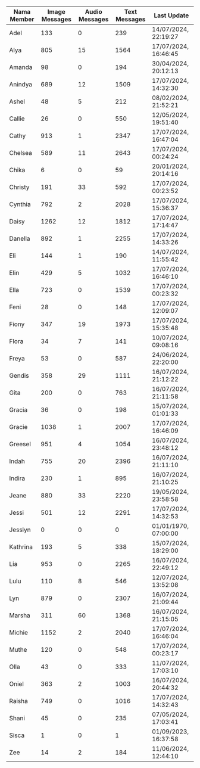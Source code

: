 | Nama Member | Image Messages | Audio Messages | Text Messages | Last Update |
| ------ | -------------- | -------------- | ------------- | ------------ |
| Adel | 133 | 0 | 239 | 14/07/2024, 22:19:27 |
| Alya | 805 | 15 | 1564 | 17/07/2024, 16:46:45 |
| Amanda | 98 | 0 | 194 | 30/04/2024, 20:12:13 |
| Anindya | 689 | 12 | 1509 | 17/07/2024, 14:32:30 |
| Ashel | 48 | 5 | 212 | 08/02/2024, 21:52:21 |
| Callie | 26 | 0 | 550 | 12/05/2024, 19:51:40 |
| Cathy | 913 | 1 | 2347 | 17/07/2024, 16:47:04 |
| Chelsea | 589 | 11 | 2643 | 17/07/2024, 00:24:24 |
| Chika | 6 | 0 | 59 | 20/01/2024, 20:14:16 |
| Christy | 191 | 33 | 592 | 17/07/2024, 00:23:52 |
| Cynthia | 792 | 2 | 2028 | 17/07/2024, 15:36:37 |
| Daisy | 1262 | 12 | 1812 | 17/07/2024, 17:14:47 |
| Danella | 892 | 1 | 2255 | 17/07/2024, 14:33:26 |
| Eli | 144 | 1 | 190 | 14/07/2024, 11:55:42 |
| Elin | 429 | 5 | 1032 | 17/07/2024, 16:46:10 |
| Ella | 723 | 0 | 1539 | 17/07/2024, 00:23:32 |
| Feni | 28 | 0 | 148 | 17/07/2024, 12:09:07 |
| Fiony | 347 | 19 | 1973 | 17/07/2024, 15:35:48 |
| Flora | 34 | 7 | 141 | 10/07/2024, 09:08:16 |
| Freya | 53 | 0 | 587 | 24/06/2024, 22:20:00 |
| Gendis | 358 | 29 | 1111 | 16/07/2024, 21:12:22 |
| Gita | 200 | 0 | 763 | 16/07/2024, 21:11:58 |
| Gracia | 36 | 0 | 198 | 15/07/2024, 01:01:33 |
| Gracie | 1038 | 1 | 2007 | 17/07/2024, 16:46:09 |
| Greesel | 951 | 4 | 1054 | 16/07/2024, 23:48:12 |
| Indah | 755 | 20 | 2396 | 16/07/2024, 21:11:10 |
| Indira | 230 | 1 | 895 | 16/07/2024, 21:10:25 |
| Jeane | 880 | 33 | 2220 | 19/05/2024, 23:58:58 |
| Jessi | 501 | 12 | 2291 | 17/07/2024, 14:32:53 |
| Jesslyn | 0 | 0 | 0 | 01/01/1970, 07:00:00 |
| Kathrina | 193 | 5 | 338 | 15/07/2024, 18:29:00 |
| Lia | 953 | 0 | 2265 | 16/07/2024, 22:49:12 |
| Lulu | 110 | 8 | 546 | 12/07/2024, 13:52:08 |
| Lyn | 879 | 0 | 2307 | 16/07/2024, 21:09:44 |
| Marsha | 311 | 60 | 1368 | 16/07/2024, 21:15:05 |
| Michie | 1152 | 2 | 2040 | 17/07/2024, 16:46:04 |
| Muthe | 120 | 0 | 548 | 17/07/2024, 00:23:17 |
| Olla | 43 | 0 | 333 | 11/07/2024, 17:03:10 |
| Oniel | 363 | 2 | 1003 | 16/07/2024, 20:44:32 |
| Raisha | 749 | 0 | 1016 | 17/07/2024, 14:32:43 |
| Shani | 45 | 0 | 235 | 07/05/2024, 17:03:41 |
| Sisca | 1 | 0 | 1 | 01/09/2023, 16:37:58 |
| Zee | 14 | 2 | 184 | 11/06/2024, 12:44:10 |
